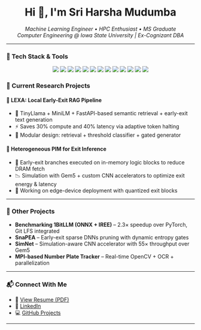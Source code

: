 <h1 align="center">Hi 👋, I'm Sri Harsha Mudumba</h1>
<p align="center">
  <em>Machine Learning Engineer • HPC Enthusiast • MS Graduate<br>
  Computer Engineering @ Iowa State University | Ex-Cognizant DBA</em>
</p>

---
### 🧰 Tech Stack & Tools

<p align="center">
  <img src="https://img.shields.io/badge/-Python-3776AB?style=for-the-badge&logo=python&logoColor=white"/>
  <img src="https://img.shields.io/badge/-PyTorch-ee4c2c?style=for-the-badge&logo=pytorch&logoColor=white"/>
  <img src="https://img.shields.io/badge/-TensorFlow-FF6F00?style=for-the-badge&logo=tensorflow&logoColor=white"/>
  <img src="https://img.shields.io/badge/-ONNX-00599C?style=for-the-badge&logo=onnx&logoColor=white"/>
  <img src="https://img.shields.io/badge/-IREE-7B42BC?style=for-the-badge&logo=llvm&logoColor=white"/>
  <img src="https://img.shields.io/badge/-OpenCV-5C3EE8?style=for-the-badge&logo=opencv&logoColor=white"/>
  <img src="https://img.shields.io/badge/-Transformers-FFB500?style=for-the-badge&logo=huggingface&logoColor=black"/>
  <img src="https://img.shields.io/badge/-Git-black?style=for-the-badge&logo=git&logoColor=white"/>
  <img src="https://img.shields.io/badge/-Linux-FCC624?style=for-the-badge&logo=linux&logoColor=black"/>
  <img src="https://img.shields.io/badge/-Oracle-F80000?style=for-the-badge&logo=oracle&logoColor=white"/>
  <img src="https://img.shields.io/badge/-FastAPI-009688?style=for-the-badge&logo=fastapi&logoColor=white"/>
  <img src="https://img.shields.io/badge/-Slurm-2E8B57?style=for-the-badge"/>
  <img src="https://img.shields.io/badge/-MPI-blue?style=for-the-badge"/>
</p>

### 🧠 Current Research Projects

#### 🔹 LEXA: Local Early-Exit RAG Pipeline
- 🧠 TinyLlama + MiniLM + FastAPI-based semantic retrieval + early-exit text generation
- ⚡ Saves 30% compute and 40% latency via adaptive token halting
- 🔗 Modular design: retrieval + threshold classifier + gated generator

#### 🔹 Heterogeneous PIM for Exit Inference
- 🧩 Early-exit branches executed on in-memory logic blocks to reduce DRAM fetch
- 📉 Simulation with Gem5 + custom CNN accelerators to optimize exit energy & latency
- 🧪 Working on edge-device deployment with quantized exit blocks

---

### 🚀 Other Projects

- **Benchmarking 1BitLLM (ONNX + IREE)** – 2.3× speedup over PyTorch, Git LFS integrated  
- **SnaPEA** – Early-exit sparse DNNs pruning with dynamic entropy gates  
- **SimNet** – Simulation-aware CNN accelerator with 55× throughput over Gem5  
- **MPI-based Number Plate Tracker** – Real-time OpenCV + OCR + parallelization

---



### 📬 Connect With Me

- 📄 [View Resume (PDF)](https://drive.google.com/file/d/1JsIDD24dhcFV-t8GGLVOxSkxgRSWovDw/view?usp=drive_link)
- 💼 [LinkedIn](https://www.linkedin.com/in/sriharshamudumba/)
- 💻 [GitHub Projects](https://github.com/sriharshamudumba)

---
